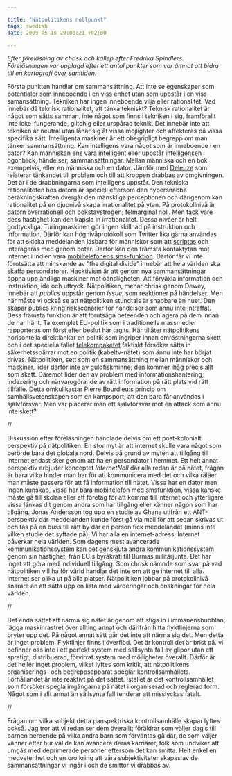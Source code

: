```yaml
--- 

title: "Nätpolitikens nollpunkt" 
tags: swedish 
date: 2009-05-16 20:08:21 +02:00 

---
```


*Efter föreläsning av chrisk och kallep efter Fredrika Spindlers. Föreläsningen var upplagd efter ett antal punkter som var ämnat att bidra till en kartografi över samtiden.* 

Första punkten handlar om sammansättning. Att inte se egenskaper som potentialer som inneboende i en viss enhet utan som uppstår i en viss samansättning. Tekniken har ingen inneboende vilja eller rationalitet. Vad innebär då teknisk rationalitet, att tänka tekniskt? Teknisk rationalitet är något som sätts samman, inte något som finns i tekniken i sig, framförallt inte icke-fungerande, glitchig eller urspårad teknik. Det innebär inte att tekniken är neutral utan lånar sig åt vissa möjlighter och affekteras på vissa specifika sätt. Intelligenta maskiner är ett obegripligt begrepp om man tänker sammansättning. Kan intelligens vara något som är inneboende i en dator? Kan människan ens vara intelligent eller uppstår intelligensen i ögonblick, händelser, sammansättningar. Mellan människa och en bok exempelvis, eller en människa och en dator. Jämför med [Deleuze](http://www.seedwiki.com/wiki/skensats/vad_ar_filosofi?wikiPageId=184878) som relaterar tänkandet till problem och till att kroppen drabbas av omgivningen. Det är i de drabbningarna som intelligens uppstår. Den tekniska rationaliteten hos datorn är speciell eftersom den hypersnabba beräkningskraften övergår den mänskliga perceptionen och därigenom kan rationalitet på en djupnivå skapa irrationalitet på ytan. På protokollnivå är datorn överrationell och bokstavstrogen; felmarginal noll. Men tack vare dess hastighet kan den kapsla in irrationalitet. Dessa nivåer är helt godtyckliga. Turingmaskinen gör ingen skillnad på instruktion och information. Därför kan högnivåprotokoll som Twitter lika gärna användas för att skicka meddelanden läsbara för människor som att [scriptas](http://fffff.at/500-twitter-zombie-followers-in-3-steps/) och interageras med genom botar. Därför kan den främsta kontaktytan mot internet i Indien vara [mobiltelefonens sms-funktion](http://www.nytimes.com/2009/05/10/weekinreview/10giridharadas.html?ref=weekinreview#). Därför får vi inte förutsätta att minskande av ”the digital divide” innebär att hela världen ska skaffa persondatorer. Hacktivism är att genom nya sammansättningar öppna upp ändliga maskiner mot oändligheten. Att förväxla information och instruktion, idé och uttryck. Nätpolitiken, menar chrisk genom Dewey, innebär att *publics* uppstår genom *issue*, som reaktioner på händelser. Men här måste vi också se att nätpolitiken stundtals är snabbare än nuet. Den skapar publics kring [riskscenarier](2009-04-27-fwd-jonas-andersson-om-natpolitik.html) för händelser som ännu inte inträffat. Dess främsta funktion är att förutsäga beteenden och agera på dem innan de har hänt. Ta exemplet EU-politik som i traditionella massmedier rapporteras om först efter beslut har tagits. Här tillåter nätpolitikens horisontella direktlänkar en politik som ingriper innan omröstningarna skett och i det speciella fallet [telekompaketet](http://www.telekompaketet.se) faktiskt försöker sätta in säkerhetsspärrar mot en politik (kabeltv-nätet) som ännu inte har börjat drivas. Nätpolitiken, sett som en sammansättning mellan människor och maskiner, lider därför inte av guldfiskminne; den kommer ihåg precis allt som skett. Däremot lider den av problem med informationshantering; indexering och närvarogörande av rätt information på rätt plats vid rätt tillfälle. Detta omkullkastar Pierre Bourdieu:s princip om samhällsvetenskapen som en kampsport; att den bara får användas i självförsvar. Men var placerar man ett självförsvar mot en attack som ännu inte skett? 

//

Diskussion efter föreläsningen handlade delvis om ett post-kolonialt perspektiv på nätpolitiken. En stor myt är att internet skulle vara något som berörde bara det globala nord. Delvis på grund av myten att tillgång till internet endast sker genom att ha en persondator i hemmet. Ett helt annat perspektiv erbjuder konceptet *InternetNoll* där alla redan är på nätet, frågan är bara vilka hinder man har för att kommunicera med det och vilka räläer man måste passera för att få information till nätet. Vissa har en dator men ingen kunskap, vissa har bara mobiltelefon med smsfunktion, vissa kanske måste gå till skolan eller ett företag för att komma till internet och ytterligare vissa länkas dit genom andra som har tillgång eller känner någon som har tillgång. Jonas Andersson tog upp en studie av Ghana utifrån ett ANT-perspektiv där meddelanden kunde först gå via mail för att sedan skrivas ut och tas på en buss till rätt by där en person fick meddelandet (minns inte vilken studie det syftade på). Vi har alla en internet-adress. Internet påverkar hela världen. Som dagens mest avancerade kommunikationssystem kan det genskjuta andra kommunikationssystem genom sin hastighet; från EU:s byråkrati till Burmas militärjunta. Det har inget att göra med individuell tillgång. Som chrisk nämnde som svar på vad nätpolitiken vill ha för värld handlar det inte om att ge internet till alla. Internet ser olika ut på alla platser. Nätpolitiken jobbar på protokollnivå snarare än att sätta upp en lista med värderingar och önskningar för hela världen. 

//

Det enda sättet att närma sig nätet är genom att stiga in i immanensbubblan; lägga maskinrastret över allting annat och därifrån hitta flyktlinjerna som bryter upp det. På något annat sätt går det inte att närma sig det. Men detta är inget problem. Flyktlinjer finns i överflöd. Det är kontroll det är brist på. vi befinner oss inte i ett perfekt system med sällsynta fall av glipor utan ett spretigt, distribuerad, förvirrat system med möjligheter överallt. Därför är det heller inget problem, vilket lyftes som kritik, att nätpolitikens organiserings- och begreppsapparat speglar kontrollsamhällets. Förhållandet är inte reaktivt på det sättet. Istället är det kontrollsamhället som försöker spegla irrgångarna på nätet i organiserad och reglerad form. Något som i allt annat än sällsynta fall tenderar att misslyckas fatalt. 


//

Frågan om vilka subjekt detta panspektriska kontrollsamhälle skapar lyftes också. Jag tror att vi redan ser dem överallt; föräldrar som väljer dagis till barnen beroende på vilka andra barn som förväntas gå där, de som väljer vänner efter hur väl de kan avancera deras karriärer, folk som undviker att umgås med deprimerade personer eftersom det kan smitta. Helt enkel en medvetenhet och en oro kring att våra subjektiviteter skapas av de sammansättningar vi ingår i och de smittor vi drabbas av. 
